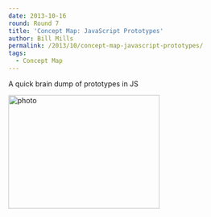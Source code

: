 ```yaml
---
date: 2013-10-16
round: Round 7
title: 'Concept Map: JavaScript Prototypes'
author: Bill Mills
permalink: /2013/10/concept-map-javascript-prototypes/
tags:
  - Concept Map
---
```

A quick brain dump of prototypes in JS

[<img class="alignnone size-medium wp-image-4790" alt="photo" src="http://files.software-carpentry.org/training-course/2013/10/photo-300x225.jpg" width="300" height="225" />][1]

 [1]: http://files.software-carpentry.org/training-course/2013/10/photo.jpg
